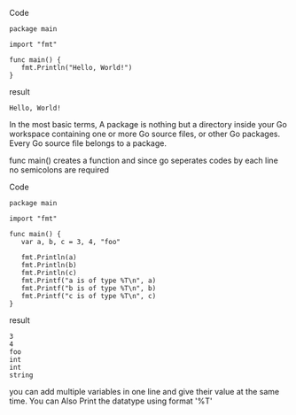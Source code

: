 Code
```
package main

import "fmt"

func main() {
   fmt.Println("Hello, World!")
}
```
result
```
Hello, World!
```
In the most basic terms, A package is nothing but a directory inside your Go workspace containing one or more Go source files, or other Go packages. Every Go source file belongs to a package.

func main() creates a function and since go seperates codes by each line no semicolons are required

Code
```
package main

import "fmt"

func main() {
   var a, b, c = 3, 4, "foo"  
	
   fmt.Println(a)
   fmt.Println(b)
   fmt.Println(c)
   fmt.Printf("a is of type %T\n", a)
   fmt.Printf("b is of type %T\n", b)
   fmt.Printf("c is of type %T\n", c)
}
```

result
```
3
4
foo
int
int
string
```

you can add multiple variables in one line and give their value at the same time. 
You can Also Print the datatype using format '%T'

